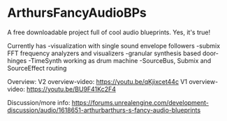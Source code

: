 # ArthursFancyAudioBPs

A free downloadable project full of cool audio blueprints. Yes, it's true!

Currently has
-visualization with single sound envelope followers
-submix FFT frequency analyzers and visualizers
-granular synthesis based door-hinges
-TimeSynth working as drum machine
-SourceBus, Submix and SourceEffect routing


Overview:
V2 overview-video: https://youtu.be/qKjixcet44c
V1 overview-video: https://youtu.be/BU9F41Kc2F4


Discussion/more info: 
https://forums.unrealengine.com/development-discussion/audio/1618651-arthurbarthurs-s-fancy-audio-blueprints
